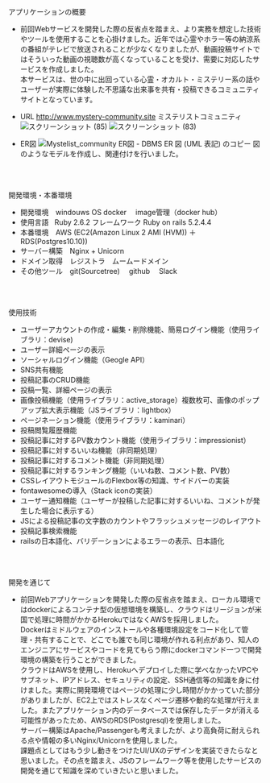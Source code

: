 アプリケーションの概要
- 前回Webサービスを開発した際の反省点を踏まえ、より実務を想定した技術やツールを使用することを心掛けました。近年では心霊やホラー等の納涼系の番組がテレビで放送されることが少なくなりましたが、動画投稿サイトではそういった動画の視聴数が高くなっていることを受け、需要に対応したサービスを作成しました。
<br>本サービスは、世の中に出回っている心霊・オカルト・ミステリー系の話やユーザーが実際に体験した不思議な出来事を共有・投稿できるコミュニティサイトとなっています。
- URL http://www.mystery-community.site  ミステリストコミュニティ
![スクリーンショット (85)](https://user-images.githubusercontent.com/71174687/104278416-eb7fc880-54eb-11eb-8e5a-d22846412849.png)
![スクリーンショット (83)](https://user-images.githubusercontent.com/71174687/104272867-67c0de80-54e1-11eb-9ae0-30ba5fb07e38.png)


- ER図
![Mystelist_community ER図 - DBMS ER 図 (UML 表記) のコピー](https://user-images.githubusercontent.com/71174687/104271080-4827b700-54dd-11eb-8bc2-8ef9289e2af2.png)
図のようなモデルを作成し、関連付けを行いました。
<br>
<br>

開発環境・本番環境
- 開発環境　windouws OS  docker  &emsp;image管理（docker hub）
- 使用言語  &nbsp;&nbsp;Ruby 2.6.2   フレームワーク Ruby on rails 5.2.4.4
- 本番環境　AWS (EC2(Amazon Linux 2 AMI (HVM)) ＋　RDS(Postgres10.10))
- サーバー構築　Nginx + Unicorn
- ドメイン取得　レジストラ　ムームードメイン
- その他ツール　git(Sourcetree)  &emsp;github  &emsp;Slack
<br>
<br>

使用技術
- ユーザーアカウントの作成・編集・削除機能、簡易ログイン機能（使用ライブラリ：devise)
- ユーザー詳細ページの表示
- ソーシャルログイン機能（Geogle API）
- SNS共有機能
- 投稿記事のCRUD機能
- 投稿一覧、詳細ページの表示
- 画像投稿機能（使用ライブラリ：active_storage）複数枚可、画像のポップアップ拡大表示機能（JSライブラリ：lightbox）
- ページネーション機能（使用ライブラリ：kaminari）
- 投稿閲覧履歴機能
- 投稿記事に対するPV数カウント機能（使用ライブラリ：impressionist）
- 投稿記事に対するいいね機能（非同期処理）
- 投稿記事に対するコメント機能（非同期処理）
- 投稿記事に対するランキング機能（いいね数、コメント数、PV数）
- CSSレイアウトモジュールのFlexbox等の知識、サイドバーの実装
- fontawesomeの導入（Stack iconの実装）
- ユーザー通知機能（ユーザーが投稿した記事に対するいいね、コメントが発生した場合に表示する）
- JSによる投稿記事の文字数のカウントやフラッシュメッセージのレイアウト
- 投稿記事検索機能
- railsの日本語化、バリデーションによるエラーの表示、日本語化
<br>
<br>

開発を通じて
- 前回Webアプリケーションを開発した際の反省点を踏まえ、ローカル環境ではdockerによるコンテナ型の仮想環境を構築し、クラウドはリージョンが米国で処理に時間がかかるHerokuではなくAWSを採用しました。<br>Dockerはミドルウェアのインストールや各種環境設定をコード化して管理・共有することで、どこでも誰でも同じ環境が作れる利点があり、知人のエンジニアにサービスやコードを見てもらう際にdockerコマンド一つで開発環境の構築を行うことができました。
<br>クラウドはAWSを使用し、Herokuへデプロイした際に学べなかったVPCやサブネット、IPアドレス、セキュリティの設定、SSH通信等の知識を身に付けました。実際に開発環境ではページの処理に少し時間がかかっていた部分がありましたが、EC2上ではストレスなくページ遷移や動的な処理が行えました。またアプリケーション内のデータベースでは保存したデータが消える可能性があったため、AWSのRDS(Postgresql)を使用しました。
<br>サーバー構築はApache/Passengerも考えましたが、より高負荷に耐えられる点や情報の多いNginx/Unicornを使用しました。
<br>課題点としてはもう少し動きをつけたUI/UXのデザインを実装できたらなと思いました。その点を踏まえ、JSのフレームワーク等を使用したサービスの開発を通じて知識を深めていきたいと思いました。

